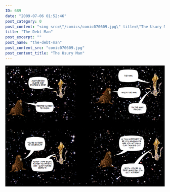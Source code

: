 ```yaml
---
ID: 689
date: "2009-07-06 01:52:46"
post_category: 0
post_content: "<img src=\"/comics/comic070609.jpg\" title=\"The Usury Man\" />"
title: "The Debt Man"
post_excerpt: ""
post_name: "the-debt-man"
post_content_src: "comic070609.jpg"
post_content_title: "The Usury Man"
---
```



[![The Usury Man](/comics-hi-res/comic070609.jpg)](/comics-hi-res/comic070609.jpg "The Usury Man")
